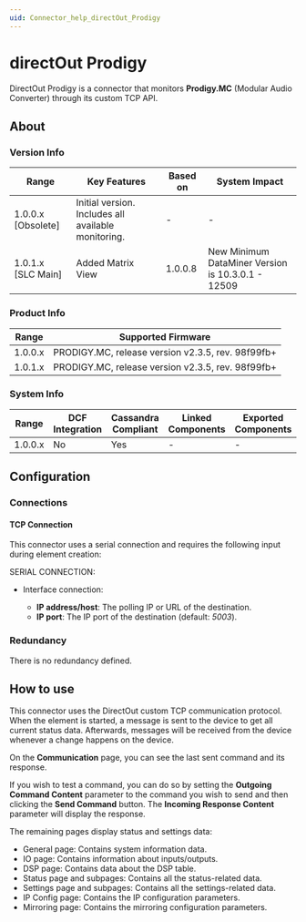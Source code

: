 ```yaml
---
uid: Connector_help_directOut_Prodigy
---
```


# directOut Prodigy

DirectOut Prodigy is a connector that monitors **Prodigy.MC** (Modular Audio Converter) through its custom TCP API.

## About

### Version Info

| **Range**            | **Key Features**                                    | **Based on** | **System Impact**                                 |
|----------------------|-----------------------------------------------------|--------------|---------------------------------------------------|
| 1.0.0.x [Obsolete]   | Initial version. Includes all available monitoring. | -            | -                                                 |
| 1.0.1.x [SLC Main]   | Added Matrix View                                   | 1.0.0.8      | New Minimum DataMiner Version is 10.3.0.1 - 12509 |

### Product Info

| Range     | Supported Firmware                                |
|-----------|---------------------------------------------------|
| 1.0.0.x   | PRODIGY.MC, release version v2.3.5, rev. 98f99fb+ |
| 1.0.1.x   | PRODIGY.MC, release version v2.3.5, rev. 98f99fb+ |

### System Info

| Range     | DCF Integration     | Cassandra Compliant     | Linked Components     | Exported Components     |
|-----------|---------------------|-------------------------|-----------------------|-------------------------|
| 1.0.0.x   | No                  | Yes                     | -                     | -                       |

## Configuration

### Connections

#### TCP Connection

This connector uses a serial connection and requires the following input during element creation:

SERIAL CONNECTION:

- Interface connection:

  - **IP address/host**: The polling IP or URL of the destination.
  - **IP port**: The IP port of the destination (default: *5003*).

### Redundancy

There is no redundancy defined.

## How to use

This connector uses the DirectOut custom TCP communication protocol. When the element is started, a message is sent to the device to get all current status data. Afterwards, messages will be received from the device whenever a change happens on the device.

On the **Communication** page, you can see the last sent command and its response.

If you wish to test a command, you can do so by setting the **Outgoing Command Content** parameter to the command you wish to send and then clicking the **Send Command** button. The **Incoming Response Content** parameter will display the response.

The remaining pages display status and settings data:

- General page: Contains system information data.
- IO page: Contains information about inputs/outputs.
- DSP page: Contains data about the DSP table.
- Status page and subpages: Contains all the status-related data.
- Settings page and subpages: Contains all the settings-related data.
- IP Config page: Contains the IP configuration parameters.
- Mirroring page: Contains the mirroring configuration parameters.

